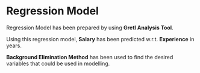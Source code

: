 # Regression Model

Regression Model has been prepared by using <b>Gretl Analysis Tool</b>.

Using this regression model, <b>Salary</b> has been predicted w.r.t. <b>Experience</b> in years.

<b>Background Elimination Method</b> has been used to find the desired variables that could be used in modelling.
  
  
